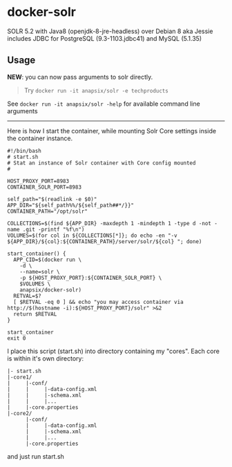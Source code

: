 docker-solr
===================

SOLR 5.2 with Java8 (openjdk-8-jre-headless) over Debian 8 aka Jessie
includes JDBC for PostgreSQL (9.3-1103.jdbc41) and MySQL (5.1.35)

## Usage

**NEW**: you can now pass arguments to solr directly.
> Try `docker run -it anapsix/solr -e techproducts`

See `docker run -it anapsix/solr -help` for available command line arguments

------

Here is how I start the container, while mounting Solr Core settings inside the container instance.

    #!/bin/bash
    # start.sh
    # Stat an instance of Solr container with Core config mounted
    #

    HOST_PROXY_PORT=8983
    CONTAINER_SOLR_PORT=8983

    self_path="$(readlink -e $0)"
    APP_DIR="${self_path%%/${self_path##*/}}"
    CONTAINER_PATH="/opt/solr"

    COLLECTIONS=$(find ${APP_DIR} -maxdepth 1 -mindepth 1 -type d -not -name .git -printf "%f\n")
    VOLUMES=$(for col in ${COLLECTIONS[*]}; do echo -en "-v ${APP_DIR}/${col}:${CONTAINER_PATH}/server/solr/${col} "; done)

    start_container() {
      APP_CID=$(docker run \
        -d \
        --name=solr \
        -p ${HOST_PROXY_PORT}:${CONTAINER_SOLR_PORT} \
        $VOLUMES \
        anapsix/docker-solr)
      RETVAL=$?
      [ $RETVAL -eq 0 ] && echo "you may access container via http://$(hostname -i):${HOST_PROXY_PORT}/solr" >&2
      return $RETVAL
    }

    start_container
    exit 0



I place this script (start.sh) into directory containing my "cores". Each core is within it's own directory:

    |- start.sh
    |-core1/
    |     |-conf/
    |     |     |-data-config.xml
    |     |     |-schema.xml
    |     |     |...
    |     |-core.properties
    |-core2/
          |-conf/
          |     |-data-config.xml
          |     |-schema.xml
          |     |...
          |-core.properties

and just run start.sh
